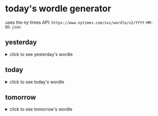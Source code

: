 # today's wordle generator

uses the ny times API: `https://www.nytimes.com/svc/wordle/v2/YYYY-MM-DD.json`

## yesterday

<details>
    <summary>click to see yesterday's wordle</summary>

    amble

</details>

## today

<details>
    <summary>click to see today's wordle</summary>

    dopey

</details>

## tomorrow

<details>
    <summary>click to see tomorrow's wordle</summary>

    angle

</details>
